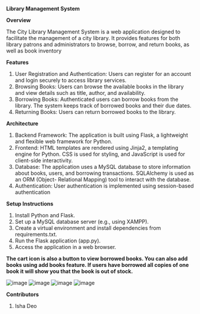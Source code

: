 **Library Management System**


**Overview**

The City Library Management System is a web application designed to facilitate the management of a city library. It provides features for both library patrons and administrators to browse, borrow, and return books, as well as  book inventory

**Features**
1. User Registration and Authentication: Users can register for an account and login securely to access library services.
2. Browsing Books: Users can browse the available books in the library and view details such as title, author, and availability.
3. Borrowing Books: Authenticated users can borrow books from the library. The system keeps track of borrowed books and their due dates.
4. Returning Books: Users can return borrowed books to the library.

**Architecture**
1. Backend Framework: The application is built using Flask, a lightweight and flexible web framework for Python.
2. Frontend: HTML templates are rendered using Jinja2, a templating engine for Python. CSS is used for styling, and JavaScript is used for client-side interactivity.
3. Database: The application uses a MySQL database to store information about books, users, and borrowing transactions. SQLAlchemy is used as an ORM (Object- 
   Relational Mapping) tool to interact with the database.
4. Authentication: User authentication is implemented using session-based authentication

**Setup Instructions**
1. Install Python and Flask.
2. Set up a MySQL database server (e.g., using XAMPP).
3. Create a virtual environment and install dependencies from requirements.txt.
4. Run the Flask application (app.py).
5. Access the application in a web browser.

**The cart icon is also a button to view borrowed books.
You can also add books using add books feature.
If users have borrowed all copies of one book it will show you that the book is out of stock.**

![image](https://github.com/ishaa1304/Cloud_Scale_Assignment/assets/76875905/86c70a8b-56b2-4eff-8682-087a2268428e)
![image](https://github.com/ishaa1304/Cloud_Scale_Assignment/assets/76875905/74469320-c937-4594-9422-5c12b11a3580)
![image](https://github.com/ishaa1304/Cloud_Scale_Assignment/assets/76875905/f71c4fbf-e9ff-42a2-b756-19a7a73fcb48)
![image](https://github.com/ishaa1304/Cloud_Scale_Assignment/assets/76875905/9957f57a-c62b-4eac-acf6-1dcb73bce2ab)



**Contributors** 
1. Isha Deo 
